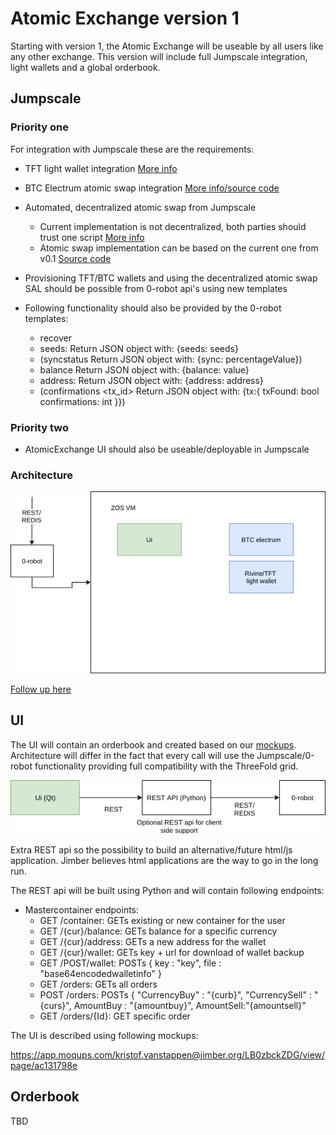 # Atomic Exchange version 1

Starting with version 1, the Atomic Exchange will be useable by all users like any other exchange. This version will include full Jumpscale integration, light wallets and a global orderbook.

## Jumpscale

### Priority one
For integration with Jumpscale these are the requirements:


- TFT light wallet integration [More info](https://github.com/Jumpscale/lib9/tree/development/JumpScale9Lib/clients/rivine#how-to-use-atomicswap)
- BTC Electrum atomic swap integration [More info/source code](https://github.com/rivine/atomicswap)
- Automated, decentralized atomic swap from Jumpscale
  - Current implementation is not decentralized, both parties should trust one script [More info](https://github.com/Jumpscale/lib9/tree/development/JumpScale9Lib/tools/atomicswap)
  - Atomic swap implementation can be based on the current one from v0.1 [Source code](https://github.com/rivine/AtomicExchange.Scripts)
- Provisioning TFT/BTC wallets and using the decentralized atomic swap SAL should be possible from 0-robot api's using new templates

- Following functionality should also be provided by the 0-robot templates:
  - recover <seeds>
  - seeds: Return JSON object with: {seeds: seeds}
  - (syncstatus Return JSON object with: {sync: percentageValue})
  - balance 	Return JSON object with: {balance: value}
  - address: Return JSON object with: 	{address: address}
  - (confirmations <tx_id> Return JSON object with: {tx:{ txFound: bool confirmations: int }})

### Priority two
 - AtomicExchange UI should also be useable/deployable in Jumpscale
 
### Architecture
 ![architecture](./AtomicExchange-arch.png)
 
[Follow up here](https://docs.greenitglobe.com/gig/org_development/issues/91)

 ## UI

The UI will contain an orderbook and created based on our [mockups](https://tinyurl.com/atomicExchange). Architecture will differ in the fact that every call will use the Jumpscale/0-robot functionality providing full compatibility with the ThreeFold grid.

![architecture](./AtomicExchange-Ui-Arch.png)

Extra REST api so the possibility to build an alternative/future html/js application. Jimber believes html applications are the way to go in the long run.

The REST api will be built using Python and will contain following endpoints:

- Mastercontainer endpoints:
  - GET /container: GETs existing or new container for the user
  - GET /{cur}/balance: GETs balance for a specific currency
  - GET /{cur}/address: GETs a new address for the wallet
  - GET /{cur}/wallet: GETs key + url for download of wallet backup
  - GET /POST/wallet: POSTs { key : "key", file : "base64encodedwalletinfo" }
  - GET /orders: GETs all orders
  - POST /orders: POSTs { "CurrencyBuy" : "{curb}", "CurrencySell" : "{curs}", AmountBuy : "{amountbuy}", AmountSell:"{amountsell}"
  - GET /orders/{Id}: GET specific order

The UI is described using following mockups: 

https://app.moqups.com/kristof.vanstappen@jimber.org/LB0zbckZDG/view/page/ac131798e

## Orderbook
TBD
